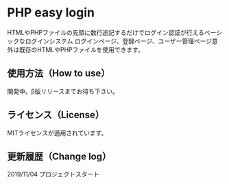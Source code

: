 # PHP easy login
HTMLやPHPファイルの先頭に数行追記するだけでログイン認証が行えるベーシックなログインシステム
ログインページ、登録ページ、ユーザー管理ページ意外は既存のHTMLやPHPファイルを使用できます。

## 使用方法（How to use）
開発中。β版リリースまでお待ち下さい。

## ライセンス（License）
MITライセンスが適用されています。

## 更新履歴（Change log）
2019/11/04 プロジェクトスタート
